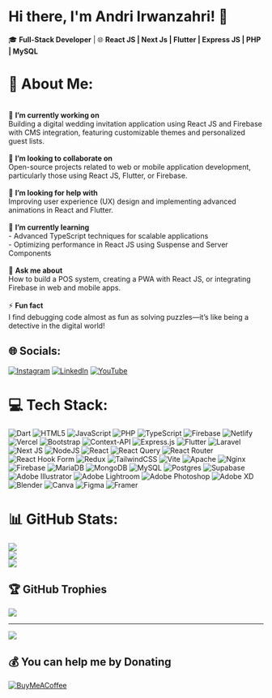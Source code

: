 <!--## Hi there 👋-->

<!--
**andriirwanzahri/andriirwanzahri** is a ✨ _special_ ✨ repository because its `README.md` (this file) appears on your GitHub profile.

Here are some ideas to get you started:

 🔭 I’m currently working on ...
- 🌱 I’m currently learning ...
- 👯 I’m looking to collaborate on ...
- 🤔 I’m looking for help with ...
- 💬 Ask me about ...
- 📫 How to reach me: ...
- 😄 Pronouns: ...
- ⚡ Fun fact: ...
-->

# Hi there, I'm Andri Irwanzahri! 👋

🎓 **Full-Stack Developer** | 🌐 **React JS | Next Js | Flutter | Express JS | PHP | MySQL**

# 💫 About Me:
<br>🔭 **I’m currently working on**  <br>Building a digital wedding invitation application using React JS and Firebase with CMS integration, featuring customizable themes and personalized guest lists.<br><br>👯 **I’m looking to collaborate on**  <br>Open-source projects related to web or mobile application development, particularly those using React JS, Flutter, or Firebase.<br><br>🤝 **I’m looking for help with**  <br>Improving user experience (UX) design and implementing advanced animations in React and Flutter.<br><br>🌱 **I’m currently learning**  <br>- Advanced TypeScript techniques for scalable applications  <br>- Optimizing performance in React JS using Suspense and Server Components  <br><br>💬 **Ask me about**  <br>How to build a POS system, creating a PWA with React JS, or integrating Firebase in web and mobile apps.<br><br>⚡ **Fun fact**  <br>I find debugging code almost as fun as solving puzzles—it’s like being a detective in the digital world!<br>


## 🌐 Socials:
[![Instagram](https://img.shields.io/badge/Instagram-%23E4405F.svg?logo=Instagram&logoColor=white)](https://instagram.com/andriirwanzahri) [![LinkedIn](https://img.shields.io/badge/LinkedIn-%230077B5.svg?logo=linkedin&logoColor=white)](https://linkedin.com/in/andriirwanzahri) [![YouTube](https://img.shields.io/badge/YouTube-%23FF0000.svg?logo=YouTube&logoColor=white)](https://youtube.com/@@andriirwanzahri) 

# 💻 Tech Stack:
![Dart](https://img.shields.io/badge/dart-%230175C2.svg?style=for-the-badge&logo=dart&logoColor=white) ![HTML5](https://img.shields.io/badge/html5-%23E34F26.svg?style=for-the-badge&logo=html5&logoColor=white) ![JavaScript](https://img.shields.io/badge/javascript-%23323330.svg?style=for-the-badge&logo=javascript&logoColor=%23F7DF1E) ![PHP](https://img.shields.io/badge/php-%23777BB4.svg?style=for-the-badge&logo=php&logoColor=white) ![TypeScript](https://img.shields.io/badge/typescript-%23007ACC.svg?style=for-the-badge&logo=typescript&logoColor=white) ![Firebase](https://img.shields.io/badge/firebase-%23039BE5.svg?style=for-the-badge&logo=firebase) ![Netlify](https://img.shields.io/badge/netlify-%23000000.svg?style=for-the-badge&logo=netlify&logoColor=#00C7B7) ![Vercel](https://img.shields.io/badge/vercel-%23000000.svg?style=for-the-badge&logo=vercel&logoColor=white) ![Bootstrap](https://img.shields.io/badge/bootstrap-%238511FA.svg?style=for-the-badge&logo=bootstrap&logoColor=white) ![Context-API](https://img.shields.io/badge/Context--Api-000000?style=for-the-badge&logo=react) ![Express.js](https://img.shields.io/badge/express.js-%23404d59.svg?style=for-the-badge&logo=express&logoColor=%2361DAFB) ![Flutter](https://img.shields.io/badge/Flutter-%2302569B.svg?style=for-the-badge&logo=Flutter&logoColor=white) ![Laravel](https://img.shields.io/badge/laravel-%23FF2D20.svg?style=for-the-badge&logo=laravel&logoColor=white) ![Next JS](https://img.shields.io/badge/Next-black?style=for-the-badge&logo=next.js&logoColor=white) ![NodeJS](https://img.shields.io/badge/node.js-6DA55F?style=for-the-badge&logo=node.js&logoColor=white) ![React](https://img.shields.io/badge/react-%2320232a.svg?style=for-the-badge&logo=react&logoColor=%2361DAFB) ![React Query](https://img.shields.io/badge/-React%20Query-FF4154?style=for-the-badge&logo=react%20query&logoColor=white) ![React Router](https://img.shields.io/badge/React_Router-CA4245?style=for-the-badge&logo=react-router&logoColor=white) ![React Hook Form](https://img.shields.io/badge/React%20Hook%20Form-%23EC5990.svg?style=for-the-badge&logo=reacthookform&logoColor=white) ![Redux](https://img.shields.io/badge/redux-%23593d88.svg?style=for-the-badge&logo=redux&logoColor=white) ![TailwindCSS](https://img.shields.io/badge/tailwindcss-%2338B2AC.svg?style=for-the-badge&logo=tailwind-css&logoColor=white) ![Vite](https://img.shields.io/badge/vite-%23646CFF.svg?style=for-the-badge&logo=vite&logoColor=white) ![Apache](https://img.shields.io/badge/apache-%23D42029.svg?style=for-the-badge&logo=apache&logoColor=white) ![Nginx](https://img.shields.io/badge/nginx-%23009639.svg?style=for-the-badge&logo=nginx&logoColor=white) ![Firebase](https://img.shields.io/badge/firebase-a08021?style=for-the-badge&logo=firebase&logoColor=ffcd34) ![MariaDB](https://img.shields.io/badge/MariaDB-003545?style=for-the-badge&logo=mariadb&logoColor=white) ![MongoDB](https://img.shields.io/badge/MongoDB-%234ea94b.svg?style=for-the-badge&logo=mongodb&logoColor=white) ![MySQL](https://img.shields.io/badge/mysql-4479A1.svg?style=for-the-badge&logo=mysql&logoColor=white) ![Postgres](https://img.shields.io/badge/postgres-%23316192.svg?style=for-the-badge&logo=postgresql&logoColor=white) ![Supabase](https://img.shields.io/badge/Supabase-3ECF8E?style=for-the-badge&logo=supabase&logoColor=white) ![Adobe Illustrator](https://img.shields.io/badge/adobe%20illustrator-%23FF9A00.svg?style=for-the-badge&logo=adobe%20illustrator&logoColor=white) ![Adobe Lightroom](https://img.shields.io/badge/Adobe%20Lightroom-31A8FF.svg?style=for-the-badge&logo=Adobe%20Lightroom&logoColor=white) ![Adobe Photoshop](https://img.shields.io/badge/adobe%20photoshop-%2331A8FF.svg?style=for-the-badge&logo=adobe%20photoshop&logoColor=white) ![Adobe XD](https://img.shields.io/badge/Adobe%20XD-470137?style=for-the-badge&logo=Adobe%20XD&logoColor=#FF61F6) ![Blender](https://img.shields.io/badge/blender-%23F5792A.svg?style=for-the-badge&logo=blender&logoColor=white) ![Canva](https://img.shields.io/badge/Canva-%2300C4CC.svg?style=for-the-badge&logo=Canva&logoColor=white) ![Figma](https://img.shields.io/badge/figma-%23F24E1E.svg?style=for-the-badge&logo=figma&logoColor=white) ![Framer](https://img.shields.io/badge/Framer-black?style=for-the-badge&logo=framer&logoColor=blue)
# 📊 GitHub Stats:
![](https://github-readme-stats.vercel.app/api?username=andriirwanzahri&theme=dark&hide_border=false&include_all_commits=true&count_private=true)<br/>
![](https://github-readme-streak-stats.herokuapp.com/?user=andriirwanzahri&theme=dark&hide_border=false)<br/>
![](https://github-readme-stats.vercel.app/api/top-langs/?username=andriirwanzahri&theme=dark&hide_border=false&include_all_commits=true&count_private=true&layout=compact)

## 🏆 GitHub Trophies
![](https://github-profile-trophy.vercel.app/?username=andriirwanzahri&theme=radical&no-frame=false&no-bg=false&margin-w=4)

---
[![](https://visitcount.itsvg.in/api?id=andriirwanzahri&icon=0&color=3)](https://visitcount.itsvg.in)

  ## 💰 You can help me by Donating
  [![BuyMeACoffee](https://img.shields.io/badge/Buy%20Me%20a%20Coffee-ffdd00?style=for-the-badge&logo=buy-me-a-coffee&logoColor=black)](https://buymeacoffee.com/buymeacoffee.com/andriirwanzahri) 

  
<!-- Proudly created with GPRM ( https://gprm.itsvg.in ) -->


<!--
# Hi there, I'm Andri Irwanzahri! 👋

🎓 **Full-Stack Developer** | 🌐 **React JS | Next Js | Flutter | Express JS | PHP | MySQL**

Welcome to my GitHub profile! I'm passionate about building efficient, scalable, and user-friendly applications. With a solid foundation in programming and experience in web and mobile development, I strive to turn complex problems into elegant solutions.

---

## 🔧 Technologies & Tools
- **Frontend**: React JS, Flutter, Tailwind CSS
- **Backend**: Express JS, PHP, Firebase
- **Database**: MySQL, Firestore
- **Other Tools**: Redux Toolkit, Builder.io, Vite, Git

---

## 📊 GitHub Stats

![Andri's GitHub stats](https://github-readme-stats.vercel.app/api?username=andriirwanzahri&show_icons=true&theme=radical)

![Top Langs](https://github-readme-stats.vercel.app/api/top-langs/?username=andriirwanzahri&layout=compact&theme=radical)

---

## 🔥 Contribution Graph

![GitHub Activity Graph](https://github-readme-activity-graph.cyclic.app/graph?username=andriirwanzahri&theme=react-dark&hide_border=true)

---

## 📫 Let's Connect!
- LinkedIn: [Andri Irwanzahri](https://linkedin.com/in/andriirwanzahri)
- Portfolio: [andriirwanzahri.dev](https://andriirwanzahri.dev)
- Email: andriirwanzahri@gmail.com

---

🌟 *"Write clean code, craft amazing solutions, and never stop learning!"*


-->
